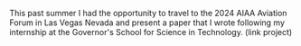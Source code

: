 This past summer I had the opportunity to travel to the 2024 AIAA Aviation Forum in Las Vegas Nevada and present a paper that I wrote following my internship at the Governor's School for Science in Technology. (link project)
